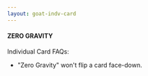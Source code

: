 ```yaml
---
layout: goat-indv-card
---
```


#### ZERO GRAVITY

Individual Card FAQs:

*   "Zero Gravity" won't flip a card face-down.